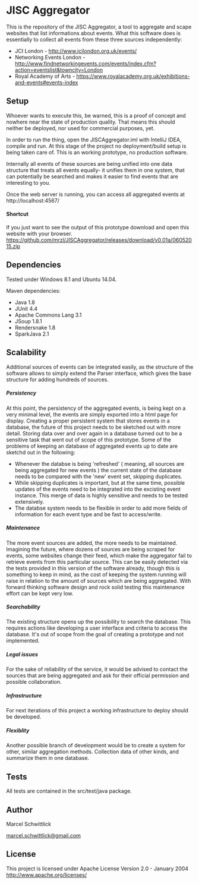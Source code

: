 JISC Aggregator
===============

This is the repository of the JISC Aggregator, a tool to aggregate and scape websites that list informations about events. What this software does is essentially to collect all events from these three sources independently:
* JCI London - http://www.jcilondon.org.uk/events/
* Networking Events London - http://www.findnetworkingevents.com/events/index.cfm?action=eventslist&towncity=London
* Royal Academy of Arts - https://www.royalacademy.org.uk/exhibitions-and-events#events-index

Setup
-----
Whoever wants to execute this, be warned, this is a proof of concept and nowhere near the state of production quality. That means this should neither be deployed, nor used for commercial purposes, yet.

In order to run the thing, open the JISCAggregator.iml with IntelliJ IDEA, compile and run. At this stage of the project
no deployment/build setup is being taken care of. This is an working prototype, no production software.

Internally all events of these sources are being unified into one data structure that treats all events equally- it 
unifies them in one system, that can potentially be searched and makes it easier to find events that are interesting
to you.

Once the web server is running, you can access all aggregated events at http://localhost:4567/

#### Shortcut

If you just want to see the output of this prototype download and open this website with your browser.
https://github.com/mrzl/JISCAggregator/releases/download/v0.01a/06052015.zip


Dependencies
------------
Tested under Windows 8.1 and Ubuntu 14.04.

Maven dependencies:
- Java 1.8
- JUnit 4.4
- Apache Commons Lang 3.1
- JSoup 1.8.1
- Rendersnake 1.8
- SparkJava 2.1

Scalability
-----------
Additional sources of events can be integrated easily, as the structure of the software allows to simply extend the
Parser interface, which gives the base structure for adding hundreds of sources.

##### Persistency
At this point, the persistency of the aggregated events, is being kept on a very minimal level, the events are simply exported into a html page for display. Creating a proper persistent system that stores events in a database, the future of this project needs to be sketched out with more detail. Storing data over and over again in a database turned out to be a sensitive task that went out of scope of this prototype. Some of the problems of keeping an database of aggregated events up to date are sketchd out in the following:
* Whenever the databse is being 'refreshed' ( meaning, all sources are being aggregated for new events ) the current state of the database needs to be compared with the 'new' event set, skipping duplicates.
* While skipping duplicates is important, but at the same time, possible updates of the events need to be integrated into the excisting event instance. This merge of data is highly sensitive and needs to be tested extensively.
* The databse system needs to be flexible in order to add more fields of information for each event type and be fast to access/write.

##### Maintenance
The more event sources are added, the more needs to be maintained. Imagining the future, where dozens of sources
are being scraped for events, some websites change their feed, which make the aggregator fail to retrieve events
from this particular source. This can be easily detected via the tests provided in this version of the software 
already, though this is something to keep in mind, as the cost of keeping the system running will raise in 
relation to the amount of sources which are being aggregated. With forward thinking software design and 
rock solid testing this maintenance effort can be kept very low.

##### Searchability
The existing structure opens up the possibility to search the database. This requires actions like developing a user
interface and criteria to access the database. It's out of scope from the goal of creating a prototype and not implemented.

##### Legal issues
For the sake of reliability of the service, it would be advised to contact the sources that are being aggregated and 
ask for their official permission and possible collaboration.

##### Infrastructure
For next iterations of this project a working infrastructure to deploy should be developed. 

##### Flexiblity
Another possible branch of development would be to create a system for other, similar aggregation methods. Collection data of other kinds, and summarize them in one database.

Tests
-----
All tests are contained in the src/test/java package.

Author
------
Marcel Schwittlick

marcel.schwittlick@gmail.com

License
-------
This project is licensed under Apache License Version 2.0 - January 2004
http://www.apache.org/licenses/
